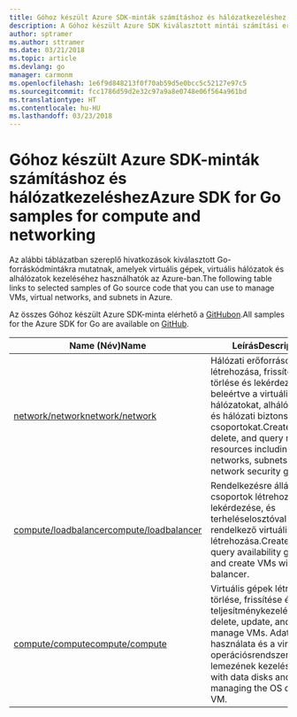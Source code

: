 ```yaml
---
title: Góhoz készült Azure SDK-minták számításhoz és hálózatkezeléshez
description: A Góhoz készült Azure SDK kiválasztott mintái számítási erőforrások, például virtuális gépek, valamint virtuális hálózatok használatához.
author: sptramer
ms.author: sttramer
ms.date: 03/21/2018
ms.topic: article
ms.devlang: go
manager: carmonm
ms.openlocfilehash: 1e6f9d848213f0f70ab59d5e0bcc5c52127e97c5
ms.sourcegitcommit: fcc1786d59d2e32c97a9a8e0748e06f564a961bd
ms.translationtype: HT
ms.contentlocale: hu-HU
ms.lasthandoff: 03/23/2018
---
```

# <a name="azure-sdk-for-go-samples-for-compute-and-networking"></a><span data-ttu-id="d338c-103">Góhoz készült Azure SDK-minták számításhoz és hálózatkezeléshez</span><span class="sxs-lookup"><span data-stu-id="d338c-103">Azure SDK for Go samples for compute and networking</span></span>

<span data-ttu-id="d338c-104">Az alábbi táblázatban szereplő hivatkozások kiválasztott Go-forráskódmintákra mutatnak, amelyek virtuális gépek, virtuális hálózatok és alhálózatok kezeléséhez használhatók az Azure-ban.</span><span class="sxs-lookup"><span data-stu-id="d338c-104">The following table links to selected samples of Go source code that you can use to manage VMs, virtual networks, and subnets in Azure.</span></span> 

<span data-ttu-id="d338c-105">Az összes Góhoz készült Azure SDK-minta elérhető a [GitHubon](https://github.com/Azure-Samples/azure-sdk-for-go-samples).</span><span class="sxs-lookup"><span data-stu-id="d338c-105">All samples for the Azure SDK for Go are available on [GitHub](https://github.com/Azure-Samples/azure-sdk-for-go-samples).</span></span>

| <span data-ttu-id="d338c-106">Name (Név)</span><span class="sxs-lookup"><span data-stu-id="d338c-106">Name</span></span> | <span data-ttu-id="d338c-107">Leírás</span><span class="sxs-lookup"><span data-stu-id="d338c-107">Description</span></span> |
|------|-------------|
| [<span data-ttu-id="d338c-108">network/network</span><span class="sxs-lookup"><span data-stu-id="d338c-108">network/network</span></span>](https://github.com/Azure-Samples/azure-sdk-for-go-samples/blob/master/network/network.go) | <span data-ttu-id="d338c-109">Hálózati erőforrások létrehozása, frissítése, törlése és lekérdezése, beleértve a virtuális hálózatokat, alhálózatokat és hálózati biztonsági csoportokat.</span><span class="sxs-lookup"><span data-stu-id="d338c-109">Create, update, delete, and query network resources including virtual networks, subnets, and network security groups.</span></span> |
| [<span data-ttu-id="d338c-110">compute/loadbalancer</span><span class="sxs-lookup"><span data-stu-id="d338c-110">compute/loadbalancer</span></span>](https://github.com/Azure-Samples/azure-sdk-for-go-samples/blob/master/compute/loadbalancer.go) | <span data-ttu-id="d338c-111">Rendelkezésre állási csoportok létrehozása és lekérdezése, és terheléselosztóval rendelkező virtuális gépek létrehozása.</span><span class="sxs-lookup"><span data-stu-id="d338c-111">Create and query availability groups, and create VMs with a load balancer.</span></span> |
| [<span data-ttu-id="d338c-112">compute/compute</span><span class="sxs-lookup"><span data-stu-id="d338c-112">compute/compute</span></span>](https://github.com/Azure-Samples/azure-sdk-for-go-samples/blob/master/compute/compute.go) | <span data-ttu-id="d338c-113">Virtuális gépek létrehozása, törlése, frissítése és teljesítménykezelése.</span><span class="sxs-lookup"><span data-stu-id="d338c-113">Create, delete, update, and power-manage VMs.</span></span> <span data-ttu-id="d338c-114">Adatlemezek használata és a virtuális gép operációsrendszer-lemezének kezelése.</span><span class="sxs-lookup"><span data-stu-id="d338c-114">Work with data disks and managing the OS disk of the VM.</span></span> |

